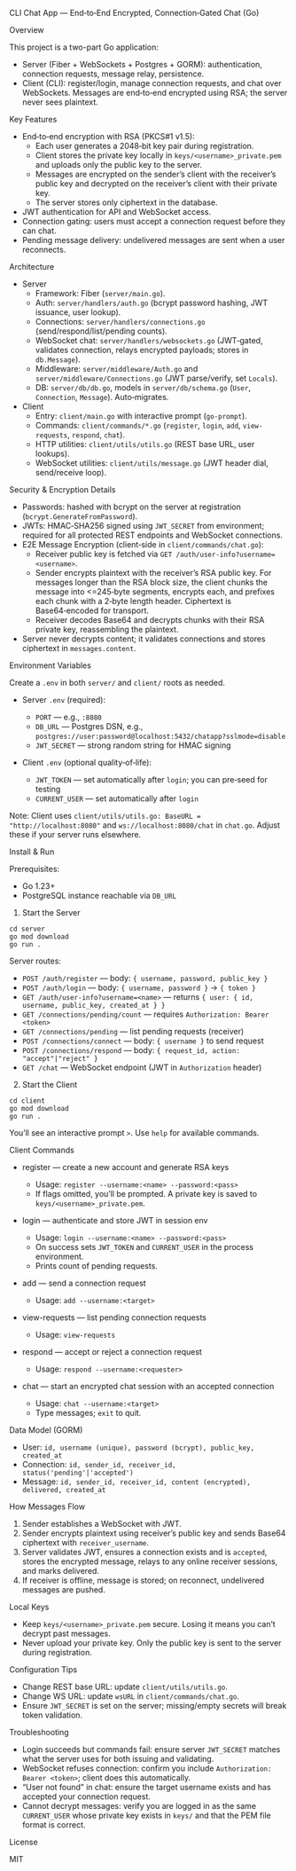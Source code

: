 CLI Chat App — End‑to‑End Encrypted, Connection‑Gated Chat (Go)

Overview

This project is a two-part Go application:
- Server (Fiber + WebSockets + Postgres + GORM): authentication, connection requests, message relay, persistence.
- Client (CLI): register/login, manage connection requests, and chat over WebSockets. Messages are end‑to‑end encrypted using RSA; the server never sees plaintext.

Key Features

- End‑to‑end encryption with RSA (PKCS#1 v1.5):
  - Each user generates a 2048‑bit key pair during registration.
  - Client stores the private key locally in `keys/<username>_private.pem` and uploads only the public key to the server.
  - Messages are encrypted on the sender’s client with the receiver’s public key and decrypted on the receiver’s client with their private key.
  - The server stores only ciphertext in the database.
- JWT authentication for API and WebSocket access.
- Connection gating: users must accept a connection request before they can chat.
- Pending message delivery: undelivered messages are sent when a user reconnects.

Architecture

- Server
  - Framework: Fiber (`server/main.go`).
  - Auth: `server/handlers/auth.go` (bcrypt password hashing, JWT issuance, user lookup).
  - Connections: `server/handlers/connections.go` (send/respond/list/pending counts).
  - WebSocket chat: `server/handlers/websockets.go` (JWT‑gated, validates connection, relays encrypted payloads; stores in `db.Message`).
  - Middleware: `server/middleware/Auth.go` and `server/middleware/Connections.go` (JWT parse/verify, set `Locals`).
  - DB: `server/db/db.go`, models in `server/db/schema.go` (`User`, `Connection`, `Message`). Auto‑migrates.
- Client
  - Entry: `client/main.go` with interactive prompt (`go-prompt`).
  - Commands: `client/commands/*.go` (`register`, `login`, `add`, `view-requests`, `respond`, `chat`).
  - HTTP utilities: `client/utils/utils.go` (REST base URL, user lookups).
  - WebSocket utilities: `client/utils/message.go` (JWT header dial, send/receive loop).

Security & Encryption Details

- Passwords: hashed with bcrypt on the server at registration (`bcrypt.GenerateFromPassword`).
- JWTs: HMAC‑SHA256 signed using `JWT_SECRET` from environment; required for all protected REST endpoints and WebSocket connections.
- E2E Message Encryption (client‑side in `client/commands/chat.go`):
  - Receiver public key is fetched via `GET /auth/user-info?username=<username>`.
  - Sender encrypts plaintext with the receiver’s RSA public key. For messages longer than the RSA block size, the client chunks the message into <=245‑byte segments, encrypts each, and prefixes each chunk with a 2‑byte length header. Ciphertext is Base64‑encoded for transport.
  - Receiver decodes Base64 and decrypts chunks with their RSA private key, reassembling the plaintext.
- Server never decrypts content; it validates connections and stores ciphertext in `messages.content`.

Environment Variables

Create a `.env` in both `server/` and `client/` roots as needed.

- Server `.env` (required):
  - `PORT` — e.g., `:8080`
  - `DB_URL` — Postgres DSN, e.g., `postgres://user:password@localhost:5432/chatapp?sslmode=disable`
  - `JWT_SECRET` — strong random string for HMAC signing

- Client `.env` (optional quality‑of‑life):
  - `JWT_TOKEN` — set automatically after `login`; you can pre‑seed for testing
  - `CURRENT_USER` — set automatically after `login`

Note: Client uses `client/utils/utils.go: BaseURL = "http://localhost:8080"` and `ws://localhost:8080/chat` in `chat.go`. Adjust these if your server runs elsewhere.

Install & Run

Prerequisites:
- Go 1.23+
- PostgreSQL instance reachable via `DB_URL`

1) Start the Server

```
cd server
go mod download
go run .
```

Server routes:
- `POST /auth/register` — body: `{ username, password, public_key }`
- `POST /auth/login` — body: `{ username, password }` → `{ token }`
- `GET /auth/user-info?username=<name>` — returns `{ user: { id, username, public_key, created_at } }`
- `GET /connections/pending/count` — requires `Authorization: Bearer <token>`
- `GET /connections/pending` — list pending requests (receiver)
- `POST /connections/connect` — body: `{ username }` to send request
- `POST /connections/respond` — body: `{ request_id, action: "accept"|"reject" }`
- `GET /chat` — WebSocket endpoint (JWT in `Authorization` header)

2) Start the Client

```
cd client
go mod download
go run .
```

You’ll see an interactive prompt `>`. Use `help` for available commands.

Client Commands

- register — create a new account and generate RSA keys
  - Usage: `register --username:<name> --password:<pass>`
  - If flags omitted, you’ll be prompted. A private key is saved to `keys/<username>_private.pem`.

- login — authenticate and store JWT in session env
  - Usage: `login --username:<name> --password:<pass>`
  - On success sets `JWT_TOKEN` and `CURRENT_USER` in the process environment.
  - Prints count of pending requests.

- add — send a connection request
  - Usage: `add --username:<target>`

- view-requests — list pending connection requests
  - Usage: `view-requests`

- respond — accept or reject a connection request
  - Usage: `respond --username:<requester>`

- chat — start an encrypted chat session with an accepted connection
  - Usage: `chat --username:<target>`
  - Type messages; `exit` to quit.

Data Model (GORM)

- User: `id, username (unique), password (bcrypt), public_key, created_at`
- Connection: `id, sender_id, receiver_id, status('pending'|'accepted')`
- Message: `id, sender_id, receiver_id, content (encrypted), delivered, created_at`

How Messages Flow

1. Sender establishes a WebSocket with JWT.
2. Sender encrypts plaintext using receiver’s public key and sends Base64 ciphertext with `receiver_username`.
3. Server validates JWT, ensures a connection exists and is `accepted`, stores the encrypted message, relays to any online receiver sessions, and marks delivered.
4. If receiver is offline, message is stored; on reconnect, undelivered messages are pushed.

Local Keys

- Keep `keys/<username>_private.pem` secure. Losing it means you can’t decrypt past messages.
- Never upload your private key. Only the public key is sent to the server during registration.

Configuration Tips

- Change REST base URL: update `client/utils/utils.go`.
- Change WS URL: update `wsURL` in `client/commands/chat.go`.
- Ensure `JWT_SECRET` is set on the server; missing/empty secrets will break token validation.

Troubleshooting

- Login succeeds but commands fail: ensure server `JWT_SECRET` matches what the server uses for both issuing and validating.
- WebSocket refuses connection: confirm you include `Authorization: Bearer <token>`; client does this automatically.
- “User not found” in chat: ensure the target username exists and has accepted your connection request.
- Cannot decrypt messages: verify you are logged in as the same `CURRENT_USER` whose private key exists in `keys/` and that the PEM file format is correct.

License

MIT

